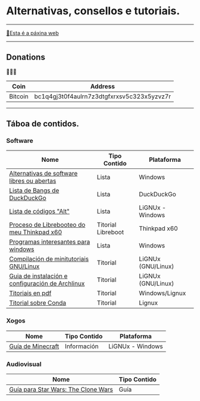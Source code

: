 # Alternativas, consellos e tutoriais.
----

[📑Esta é a páxina web](https://ran-n.github.io/tutos/)

----

## Donations

🙇🙇‍♀

| Coin 			| Address 										|
| ------------ 	| ------------ 									|
| Bitcoin 		| bc1q4gj3t0f4aulrn7z3dtgfxrxsv5c323x5yzvz7r 	|

----

## Táboa de contidos.
### Software

| Nome                                                                  		| Tipo Contido       | Plataforma 	  		|
| ------------ 		                                                      		| ------------ 		 | -------------  		|
| [Alternativas de software libres ou abertas](sw/librealternativaswin.md)		| Lista 			 | Windows 		    	|
| [Lista de Bangs de DuckDuckGo](listas/bangs.md) 					            | Lista				 | DuckDuckGo 	  		|
| [Lista de códigos "Alt"](listas/altcodes.md)	            					| Lista				 | LiGNUx - Windows		|
| [Proceso de Librebooteo do meu Thinkpad x60](sw/libreboot-x60.md)        		| Titorial Libreboot | Thinkpad x60  		|
| [Programas interesantes para windows](sw/programas-w2.md)                		| Lista              | Windows    	  		|
| [Compilación de minitutoriais GNU/Linux](sw/minitutos.md)					    | Titorial           | LiGNUx (GNU/Linux)   |
| [Guia de instalación e configuración de Archlinux](sw/install_arch_linux.md)  | Titorial           | LiGNUx (GNU/Linux)   |
| [Titoriais en pdf](sw/pdfs/indicepdfs.md)    									| Titorial           | Windows/Lignux  		|
| [Titorial sobre Conda](sw/conda.md)    										| Titorial           | Lignux 		 		|

### Xogos

| Nome 												| Tipo Contido 	| Plataforma 		|
| ------------ 										| ------------ 	| ------------- 	|
| [Guía de Minecraft](xogos/minecraft/indice.md) 	| Información 	| LiGNUx - Windows 	|

### Audiovisual

| Nome                                                      | Tipo Contido       |
| ------------ 		                                        | ------------ 		 |
| [Guía para Star Wars: The Clone Wars](series/sw-cw.md) 	| Guía               |
